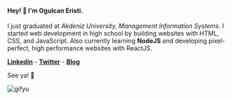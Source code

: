 #### Hey! 👋 I'm Ogulcan Eristi.

I just graduated at *Akdeniz University, Management Information Systems*. I started web development in high school by building websites with HTML, CSS, and JavaScript. Also currently learning **NodeJS** and developing pixel-perfect, high performance websites with ReactJS.

**[Linkedin](https://www.linkedin.com/in/ogulcaneristi/)** - **[Twitter](https://twitter.com/ogulcaanX)** - **[Blog](https://medium.com/@olcaneristi)**

See ya! 🤙

![gifyu](https://media.giphy.com/media/ui1hpJSyBDWlG/giphy.gif)
